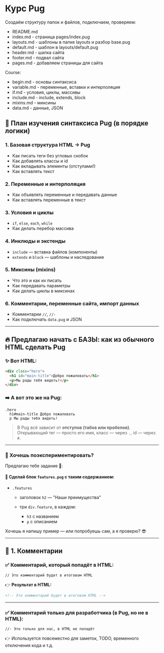 # Курс Pug
Создаём структуру папок и файлов, подключаем, проверяем:
- README.md
- index.md - страница pages/index.pug
- layouts.md - шаблоны в папке layouts и разбор base.pug
- default.md - шаблон в layouts/default.pug
- header.md - шапка сайта
- footer.md - подвал сайта
- pages.md - добавляем страницы для сайта

Course:
- begin.md - основы синтаксиса
- variable.md - переменные, вставки и интерполяция
- if.md - условия, циклы, массивы
- include.md - include, extends, block
- mixins.md - миксины
- data.md - данные, JSON

## 🚀 План изучения синтаксиса Pug (в порядке логики)

### 1. **Базовая структура HTML → Pug**
* Как писать теги без угловых скобок
* Как добавлять классы и id
* Как вкладывать элементы (отступами!)
* Как вставлять текст

### 2. **Переменные и интерполяция**
* Как объявлять переменные и передавать данные
* Как вставлять переменные в текст

### 3. **Условия и циклы**
* `if`, `else`, `each`, `while`
* Как делать перебор массива

### 4. **Инклюды и экстенды**
* `include` — вставка файлов (компоненты)
* `extends` и `block` — шаблоны и наследование

### 5. **Миксины (mixins)**
* Что это и как их писать
* Как передавать параметры
* Как делать циклы в миксинах

### 6. **Комментарии, переменные сайта, импорт данных**
* Комментарии `//`, `//-`
* Как подключать `data.pug` и JSON

---

## 🔥 Предлагаю начать с БАЗЫ: как из обычного HTML сделать Pug

### ✨ Вот HTML:

```html
<div class="hero">
  <h1 id="main-title">Добро пожаловать</h1>
  <p>Мы рады тебя видеть!</p>
</div>
```

### ➡️ А вот это же на Pug:

```pug
.hero
  h1#main-title Добро пожаловать
  p Мы рады тебя видеть!
```

> В Pug всё зависит от **отступов (табов или пробелов)**.
> Открывающий тег — просто его имя, класс — через `.`, id — через `#`.

---

### 🧪 Хочешь поэкспериментировать?

Предлагаю тебе задание 💼:

#### 🔨 Сделай блок `features.pug` с таким содержанием:

* `.features`

  * заголовок `h2` — "Наши преимущества"
  * три `div.feature`, в каждом:

    * `h3` с названием
    * `p` с описанием

Хочешь я напишу пример — или попробуешь сам, а я проверю? 😎

---

## 🔹 1. Комментарии

### ✅ Комментарий, который попадёт в HTML:

```pug
// Это комментарий будет в итоговом HTML
```

👉 **Результат в HTML:**

```html
<!-- Это комментарий будет в итоговом HTML -->
```

---

### ✅ Комментарий только для разработчика (в Pug, но не в HTML):

```pug
//- Это только для нас, в HTML не попадёт
```

👉 Используется повсеместно для заметок, TODO, временного отключения кода и т.д.
